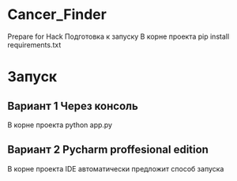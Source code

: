 # Cancer_Finder
Prepare for Hack
Подготовка к запуску
В корне проекта
pip install requirements.txt

# Запуск

## Вариант 1 Через консоль
В корне проекта
python app.py

## Вариант 2 Pycharm proffesional edition
В корне проекта
IDE автоматически предложит способ запуска
